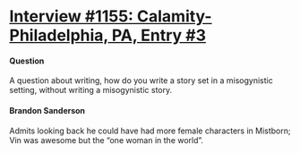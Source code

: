 # [Interview #1155: Calamity-Philadelphia, PA, Entry #3](https://www.theoryland.com/intvmain.php?i=1155#3)

#### Question

A question about writing, how do you write a story set in a misogynistic setting, without writing a misogynistic story.

#### Brandon Sanderson

Admits looking back he could have had more female characters in Mistborn; Vin was awesome but the “one woman in the world”.

